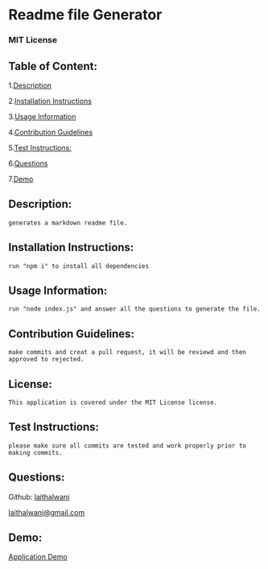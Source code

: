 # Readme file Generator 

### MIT License 

## Table of Content:
1.[Description](#Description)

2.[Installation Instructions](#Installation-Instructions)

3.[Usage Information](#Usage-Information)

4.[Contribution Guidelines](#Contribution-Guidelines)

5.[Test Instructions:](#Test-Instructions)

6.[Questions](#Questions)

7.[Demo](#Demo)

## Description:
    generates a markdown readme file.

## Installation Instructions:
    run "npm i" to install all dependencies 

## Usage Information:
    run "node index.js" and answer all the questions to generate the file. 

## Contribution Guidelines:
    make commits and creat a pull request, it will be reviewd and then approved to rejected.

## License:
    This application is covered under the MIT License license.    

## Test Instructions:
    please make sure all commits are tested and work properly prior to making commits.

## Questions:
Github: [laithalwani](https://github.com/laithalwani)

laithalwani@gmail.com

## Demo:
 [Application Demo](https://youtu.be/V3al2O06yy4)
